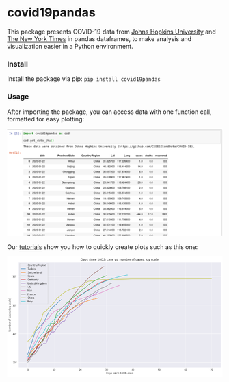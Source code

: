 # covid19pandas
This package presents COVID-19 data from [Johns Hopkins University](https://github.com/CSSEGISandData/COVID-19) and [The New York Times](https://github.com/nytimes/covid-19-data) in pandas dataframes, to make analysis and visualization easier in a Python environment.

### Install
Install the package via pip: `pip install covid19pandas`

### Usage
After importing the package, you can access data with one function call, formatted for easy plotting:

![Usage demo](https://raw.githubusercontent.com/PayneLab/covid19pandas/master/docs/images/covid19pandas_basic_usage.png)

Our [tutorials](https://github.com/PayneLab/covid19pandas/tree/master/docs) show you how to quickly create plots such as this one:

![Plot_demo](https://raw.githubusercontent.com/PayneLab/covid19pandas/master/docs/images/covid19pandas_plot_demo.png)
